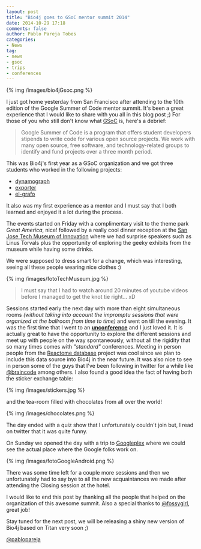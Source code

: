 ```yaml
---
layout: post
title: "Bio4j goes to GSoC mentor summit 2014"
date: 2014-10-29 17:18
comments: false
author: Pablo Pareja Tobes
categories:
- News
tag:
- news
- gsoc
- trips
- conferences
---
```


{% img /images/bio4jGsoc.png %}

I just got home yesterday from San Francisco after attending to the 10th edition of the Google Summer of Code mentor summit. It's been a great experience that I would like to share with you all in this blog post ;)
For those of you who still don't know what [GSoC](https://developers.google.com/open-source/soc/?csw=1) is, here's a debrief: 
> Google Summer of Code is a program that offers student developers stipends to write code for various open source projects. We work with many open source, free software, and technology-related groups to identify and fund projects over a three month period. 

This was Bio4j's first year as a GSoC organization and we got three students who worked in the following projects:

- [dynamograph](https://github.com/bio4j/dynamograph)
- [exporter](https://github.com/bio4j/exporter)
- [el-grafo](https://github.com/bio4j/el-grafo)

It also was my first experience as a mentor and I must say that I both learned and enjoyed it a lot during the process.

The events started on Friday with a complimentary visit to the theme park _Great America_, nice! followed by a really cool dinner reception at the [San Jose Tech Museum of Innovation](http://www.thetech.org/) where we had surprise speakers such as Linus Torvals plus the opportunity of exploring the geeky exhibits from the museum while having some drinks.

We were supposed to dress smart for a change, which was interesting, seeing all these people wearing nice clothes :)

{% img /images/fotoTechMuseum.jpg %} 
> I must say that I had to watch around 20 minutes of youtube videos before I managed to get the knot tie right... xD

Sessions started early the next day with more than eight simultaneous rooms _(without taking into account the impromptu sessions that were organized at the ballroom from time to time)_ and went on till the evening.
It was the first time that I went to an **[unconference](http://en.wikipedia.org/wiki/Unconference)** and I just loved it. It is actually great to have the opportunity to explore the different sessions and meet up with people on the way spontaneously, without all the rigidity that so many times comes with _"standard"_ conferences. 
Meeting in person people from the [Reactome database](http://www.reactome.org/) project was cool since we plan to include this data source into Bio4j in the near future. It was also nice to see in person some of the guys that I've been following in twitter for a while like [@braincode](https://twitter.com/braincode) among others.
I also found a good idea the fact of having both the sticker exchange table: 

{% img /images/stickers.jpg %}

and the tea-room filled with chocolates from all over the world!

{% img /images/chocolates.png %}

The day ended with a quiz show that I unfortunately couldn't join but, I read on twitter that it was quite funny.

On Sunday we opened the day with a trip to [Googleplex](http://en.wikipedia.org/wiki/Googleplex) where we could see the actual place where the Google folks work on.

{% img /images/fotoGoogleAndroid.png %}

There was some time left for a couple more sessions and then we unfortunately had to say bye to all the new acquaintances we made after attending the Closing session at the hotel. 

I would like to end this post by thanking all the people that helped on the organization of this awesome summit.
Also a special thanks to [@fossygirl](https://twitter.com/fossygrl), great job!

Stay tuned for the next post, we will be releasing a shiny new version of Bio4j based on Titan very soon ;)

[@pablopareja](https://twitter.com/pablopareja)
